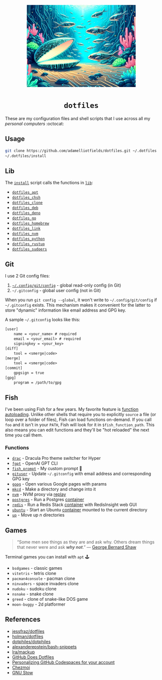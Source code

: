 <div align="center">
  <!-- Illustration of an underwater haven where the sand is etched with bright, neon circuit motifs. Schools of robot-like fish with a metallic luster navigate amidst fluorescent marine plants. A radiant shell opens, standing out as a guiding light for the marine tech realm. -->
  <img src="./dotfiles.jpg" width="360" height="270" alt="A digital world with a shell and fish" />
  <h1 align="center"><code>dotfiles</code></h1>
</div>

These are my configuration files and shell scripts that I use across all my _personal computers_ :octocat:

## Usage

```sh
git clone https://github.com/adamelliotfields/dotfiles.git ~/.dotfiles
~/.dotfiles/install
```

## Lib

The [`install`](./install) script calls the functions in [`lib`](./lib/):
  * [`dotfiles_apt`](./lib/apt.sh)
  * [`dotfiles_chsh`](./lib/chsh.sh)
  * [`dotfiles_clone`](./lib/clone.sh)
  * [`dotfiles_deb`](./lib/deb.sh)
  * [`dotfiles_deno`](./lib/deno.sh)
  * [`dotfiles_go`](./lib/go.sh)
  * [`dotfiles_homebrew`](./lib/homebrew.sh)
  * [`dotfiles_link`](./lib/link.sh)
  * [`dotfiles_nvm`](./lib/nvm.sh)
  * [`dotfiles_python`](./lib/python.sh)
  * [`dotfiles_rustup`](./lib/rustup.sh)
  * [`dotfiles_sudoers`](./lib/sudoers.sh)

## Git

I use 2 Git config files:
  1. [`~/.config/git/config`](./shared/.config/git/config) - global read-only config (in Git)
  2. `~/.gitconfig` - global user config (not in Git)

When you run `git config --global`, it won't write to `~/.config/git/config` if `~/.gitconfig` exists. This mechanism makes it convenient for the latter to store "dynamic" information like email address and GPG key.

A sample `~/.gitconfig` looks like this:

```properties
[user]
	name = <your_name> # required
	email = <your_email> # required
	signingkey = <your_key>
[diff]
	tool = <smerge|code>
[merge]
	tool = <smerge|code>
[commit]
	gpgsign = true
[gpg]
	program = /path/to/gpg
```

## Fish

I've been using Fish for a few years. My favorite feature is [function autoloading](https://fishshell.com/docs/current/tutorial.html#autoloading-functions). Unlike other shells that require you to explicitly `source` a file (or loop over a folder of files), Fish can load functions on-demand. If you call `foo` and it isn't in your `PATH`, Fish will look for it in `$fish_function_path`. This also means you can edit functions and they'll be "hot reloaded" the next time you call them.

### Functions

* [`drac`](./mac/.config/fish/functions/drac.fish) - Dracula Pro theme switcher for Hyper
* [`fgpt`](./mac/.config/fish/functions/fgpt.fish) - OpenAI GPT CLI
* [`fish_prompt`](./mac/.config/fish/functions/fish_prompt.fish) - My custom prompt 🐠
* [`gituser`](./mac/.config/fish/functions/gituser.fish) - Update `~/.gitconfig` with email address and corresponding GPG key
* [`goog`](./mac/.config/fish/functions/goog.fish) - Open various Google pages with params
* [`mkcd`](./mac/.config/fish/functions/mkcd.fish) - Make a directory and change into it
* [`nvm`](./mac/.config/fish/functions/nvm.fish) - NVM proxy via [replay](https://github.com/jorgebucaran/replay.fish)
* [`postgres`](./mac/.config/fish/functions/postgres.fish) - Run a Postgres [container](https://hub.docker.com/_/postgres)
* [`redis`](./mac/.config/fish/functions/redis.fish) - Run a Redis Stack [container](https://hub.docker.com/r/redis/redis-stack) with RedisInsight web GUI
* [`ubuntu`](./mac/.config/fish/functions/ubuntu.fish) - Start an Ubuntu [container](https://github.com/devcontainers/images/tree/main/src/base-ubuntu) mounted to the current directory
* [`up`](./mac/.config/fish/functions/up.fish) - Move up $n$ directories

## Games

> “Some men see things as they are and ask why. Others dream things that never were and ask **_why not_**.” ― [George Bernard Shaw](https://www.goodreads.com/quotes/3544293-some-men-see-things-as-they-are-and-ask-why)

Terminal games you can install with `apt` :joystick:

* `bsdgames` - classic games
* `vitetris` - tetris clone
* `pacman4console` - pacman clone
* `ninvaders` - space invaders clone
* `nudoku` - sudoku clone
* `nsnake` - snake clone
* `greed` - clone of snake-like DOS game
* `moon-buggy` - 2d platformer

## References

* [jessfraz/dotfiles](https://github.com/jessfraz/dotfiles)
* [holman/dotfiles](https://github.com/holman/dotfiles)
* [dotphiles/dotphiles](https://github.com/dotphiles/dotphiles)
* [alexanderepstein/bash-snippets](https://github.com/alexanderepstein/Bash-Snippets)
* [lra/mackup](https://github.com/lra/mackup)
* [GitHub Does Dotfiles](https://dotfiles.github.io)
* [Personalizing GitHub Codespaces for your account](https://docs.github.com/en/codespaces/customizing-your-codespace/personalizing-github-codespaces-for-your-account#dotfiles)
* [Chezmoi](https://chezmoi.io)
* [GNU Stow](https://gnu.org/software/stow)
